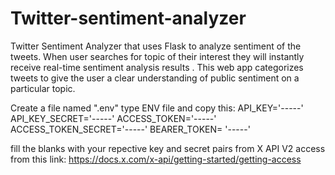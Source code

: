 # Twitter-sentiment-analyzer
Twitter Sentiment Analyzer that uses Flask to analyze sentiment of the tweets. When user searches for topic of their interest they will instantly receive real-time sentiment analysis results . This web app categorizes tweets to give the user a clear understanding of public sentiment on a particular topic.

Create a file named ".env" type ENV file
and copy this:
API_KEY='-----'
API_KEY_SECRET='-----'
ACCESS_TOKEN='-----'
ACCESS_TOKEN_SECRET='-----'
BEARER_TOKEN= '-----'


fill the blanks with your repective key and secret pairs from X API V2 
access from this link: https://docs.x.com/x-api/getting-started/getting-access
